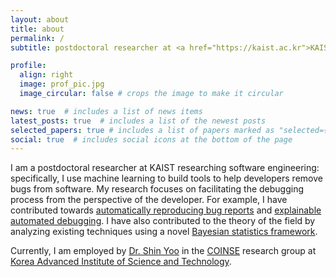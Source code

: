 ```yaml
---
layout: about
title: about
permalink: /
subtitle: postdoctoral researcher at <a href="https://kaist.ac.kr">KAIST</a>

profile:
  align: right
  image: prof_pic.jpg
  image_circular: false # crops the image to make it circular

news: true  # includes a list of news items
latest_posts: true  # includes a list of the newest posts
selected_papers: true # includes a list of papers marked as "selected={true}"
social: true  # includes social icons at the bottom of the page
---
```


I am a postdoctoral researcher at KAIST researching software engineering: specifically, I use machine learning to build tools to help developers remove bugs from software. My research focuses on facilitating the debugging process from the perspective of the developer. For example, I have contributed towards [automatically reproducing bug reports](https://arxiv.org/abs/2209.11515) and [explainable automated debugging](https://arxiv.org/abs/2304.02195). I have also contributed to the theory of the field by analyzing existing techniques using a novel [Bayesian statistics framework](https://arxiv.org/abs/2212.13773).

Currently, I am employed by [Dr. Shin Yoo](https://coinse.github.io/members/shin.yoo/) in the [COINSE](https://coinse.github.io) research group at [Korea Advanced Institute of Science and Technology](https://kaist.ac.kr).